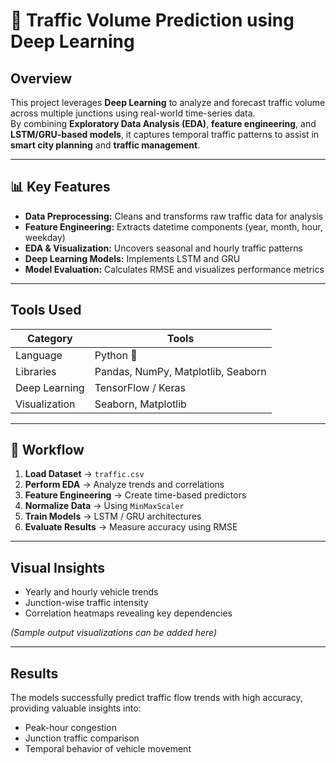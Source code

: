 # 🚦 Traffic Volume Prediction using Deep Learning


## Overview
This project leverages **Deep Learning** to analyze and forecast traffic volume across multiple junctions using real-world time-series data.  
By combining **Exploratory Data Analysis (EDA)**, **feature engineering**, and **LSTM/GRU-based models**, it captures temporal traffic patterns to assist in **smart city planning** and **traffic management**.

---

## 📊 Key Features
- **Data Preprocessing:** Cleans and transforms raw traffic data for analysis  
- **Feature Engineering:** Extracts datetime components (year, month, hour, weekday)  
- **EDA & Visualization:** Uncovers seasonal and hourly traffic patterns  
- **Deep Learning Models:** Implements LSTM and GRU
- **Model Evaluation:** Calculates RMSE and visualizes performance metrics  

---

## Tools Used
| Category | Tools |
|-----------|-------|
| Language | Python 🐍 |
| Libraries | Pandas, NumPy, Matplotlib, Seaborn |
| Deep Learning | TensorFlow / Keras |
| Visualization | Seaborn, Matplotlib |

---

## 🧪 Workflow
1. **Load Dataset** → `traffic.csv`  
2. **Perform EDA** → Analyze trends and correlations  
3. **Feature Engineering** → Create time-based predictors  
4. **Normalize Data** → Using `MinMaxScaler`  
5. **Train Models** → LSTM / GRU architectures  
6. **Evaluate Results** → Measure accuracy using RMSE  

---

##  Visual Insights
- Yearly and hourly vehicle trends  
- Junction-wise traffic intensity  
- Correlation heatmaps revealing key dependencies  

*(Sample output visualizations can be added here)*

---

## Results
The models successfully predict traffic flow trends with high accuracy, providing valuable insights into:
-  Peak-hour congestion
-  Junction traffic comparison
-  Temporal behavior of vehicle movement  

